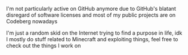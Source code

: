 I'm not particularly active on GitHub anymore due to GitHub's blatant disregard of software licenses and most of my public projects are on Codeberg nowadays  

I'm just a random skid on the Internet trying to find a purpose in life, idk  
I mostly do stuff related to Minecraft and exploiting things, feel free to check out the things I work on
